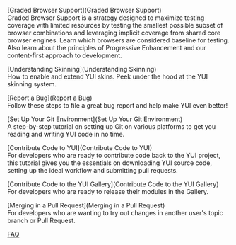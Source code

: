 [Graded Browser Support](Graded Browser Support)  
Graded Browser Support is a strategy designed to maximize testing coverage with limited resources by testing the smallest possible subset of browser combinations and leveraging implicit coverage from shared core browser engines. Learn which browsers are considered baseline for testing. Also learn about the principles of Progressive Enhancement and our content-first approach to development.

[Understanding Skinning](Understanding Skinning)  
How to enable and extend YUI skins. Peek under the hood at the YUI skinning system.

[Report a Bug](Report a Bug)  
Follow these steps to file a great bug report and help make YUI even better!

[Set Up Your Git Environment](Set Up Your Git Environment)  
A step-by-step tutorial on setting up Git on various platforms to get you reading and writing YUI code in no time.

[Contribute Code to YUI](Contribute Code to YUI)  
For developers who are ready to contribute code back to the YUI project, this tutorial gives you the essentials on downloading YUI source code, setting up the ideal workflow and submitting pull requests.

[Contribute Code to the YUI Gallery](Contribute Code to the YUI Gallery)  
For developers who are ready to release their modules in the Gallery.

[Merging in a Pull Request](Merging in a Pull Request)  
For developers who are wanting to try out changes in another user's topic branch or Pull Request.

[FAQ](FAQ)